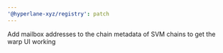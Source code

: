 ```yaml
---
'@hyperlane-xyz/registry': patch
---
```


Add mailbox addresses to the chain metadata of SVM chains to get the warp UI working
